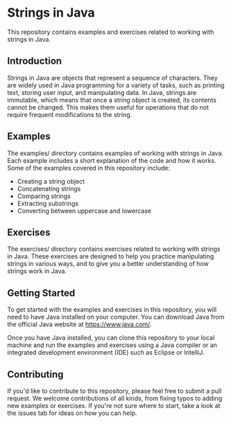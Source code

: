 # Strings in Java
This repository contains examples and exercises related to working with strings in Java.

## Introduction
Strings in Java are objects that represent a sequence of characters. They are widely used in Java programming for a variety of tasks, such as printing text, storing user input, and manipulating data. In Java, strings are immutable, which means that once a string object is created, its contents cannot be changed. This makes them useful for operations that do not require frequent modifications to the string.

## Examples
The examples/ directory contains examples of working with strings in Java. Each example includes a short explanation of the code and how it works. Some of the examples covered in this repository include:

+ Creating a string object
+ Concatenating strings
+ Comparing strings
+ Extracting substrings
+ Converting between uppercase and lowercase

## Exercises
The exercises/ directory contains exercises related to working with strings in Java. These exercises are designed to help you practice manipulating strings in various ways, and to give you a better understanding of how strings work in Java.

## Getting Started
To get started with the examples and exercises in this repository, you will need to have Java installed on your computer. You can download Java from the official Java website at https://www.java.com/.

Once you have Java installed, you can clone this repository to your local machine and run the examples and exercises using a Java compiler or an integrated development environment (IDE) such as Eclipse or IntelliJ.

## Contributing
If you'd like to contribute to this repository, please feel free to submit a pull request. We welcome contributions of all kinds, from fixing typos to adding new examples or exercises. If you're not sure where to start, take a look at the issues tab for ideas on how you can help.